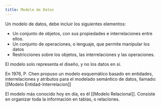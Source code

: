 ```yaml
---
title: Modelo de Datos
---
```


Un modelo de datos, debe incluir los siguientes elementos:

- Un conjunto de objetos, con sus propiedades e interrelaciones entre ellos.
- Un conjunto de operaciones, o lenguaje, que permite manipular los datos
- Restricciones sobre los objetos, las interrelaciones y las operaciones.

El modelo solo representa el diseño, y no los datos en sí.

En 1976, P. Chen propuso un modelo esquemático basado en entidades, interrelaciones y atributos para el modelado semántico de datos, llamado: [[Modelo Entidad-Interrelacion]]

El modelo más conocido hoy en día, es él [[Modelo Relacional]]. Consiste en organizar toda la información en tablas, o relaciones.

